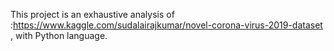 This project is an exhaustive analysis of :https://www.kaggle.com/sudalairajkumar/novel-corona-virus-2019-dataset , with Python language.

